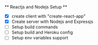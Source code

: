 ** Reactjs and Nodejs Setup **
- [x] create client with "create-react-app"
- [x] Create server with Nodejs and Expressjs
- [ ] Setup build commands
- [ ] Setup build and Heroku config
- [ ] Setup env variables support  

